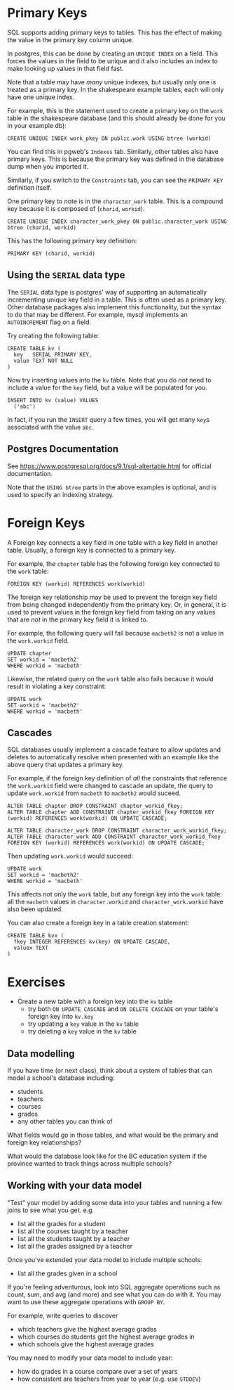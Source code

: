# Primary Keys

SQL supports adding primary keys to tables.
This has the effect of making the value in the primary key column unique.

In postgres, this can be done by creating an `UNIQUE INDEX` on a field.
This forces the values in the field to be unique and it also includes an index to make looking up values in that field fast.

Note that a table may have _many_ unique indexes, but usually only one is treated as a primary key.
In the shakespeare example tables, each will only have one unique index.

For example, this is the statement used to create a primary key on the `work` table in the shakespeare database (and this should already be done for you in your example db):

```
CREATE UNIQUE INDEX work_pkey ON public.work USING btree (workid)
```

You can find this in pgweb's `Indexes` tab.
Similarly, other tables also have primary keys.
This is because the primary key was defined in the database dump when you imported it.

Similarly, if you switch to the `Constraints` tab, you can see the `PRIMARY KEY` definition itself.

One primary key to note is in the `character_work` table.
This is a compound key because it is composed of (`charid`, `workid`).

```
CREATE UNIQUE INDEX character_work_pkey ON public.character_work USING btree (charid, workid)
```

This has the following primary key definition:

```
PRIMARY KEY (charid, workid)
```

## Using the `SERIAL` data type

The `SERIAL` data type is postgres' way of supporting an automatically incrementing unique key field in a table.
This is often used as a primary key.
Other database packages also implement this functionality, but the syntax to do that may be different.
For example, mysql implements an `AUTOINCREMENT` flag on a field.

Try creating the following table:

```
CREATE TABLE kv (
  key   SERIAL PRIMARY KEY,
  value TEXT NOT NULL
)
```

Now try inserting values into the `kv` table.
Note that you do _not_ need to include a value for the `key` field, but a value will be populated for you.

```
INSERT INTO kv (value) VALUES
  ('abc')
```

In fact, if you run the `INSERT` query a few times, you will get many `key`s associated with the value `abc`.

## Postgres Documentation

See https://www.postgresql.org/docs/9.1/sql-altertable.html for official documentation.

Note that the `USING btree` parts in the above examples is optional, and is used to specify an indexing strategy.

# Foreign Keys

A Foreign key connects a key field in one table with a key field in another table.
Usually, a foreign key is connected to a primary key.

For example, the `chapter` table has the following foreign key connected to the `work` table:

```
FOREIGN KEY (workid) REFERENCES work(workid)
```

The foreign key relationship may be used to prevent the foreign key field from being changed independently from the primary key.
Or, in general, it is used to prevent values in the foreign key field from taking on any values that are _not_ in the primary key field it is linked to.

For example, the following query will fail because `macbeth2` is not a value in the `work.workid` field.

```
UPDATE chapter
SET workid = 'macbeth2'
WHERE workid = 'macbeth'
```

Likewise, the related query on the `work` table also fails because it would result in violating a key constraint:

```
UPDATE work
SET workid = 'macbeth2'
WHERE workid = 'macbeth'
```

## Cascades

SQL databases usually implement a cascade feature to allow updates and deletes to automatically resolve when presented with an example like the above query that updates a primary key.

For example, if the foreign key definition of _all_ the constraints that reference the `work.workid` field were changed to cascade an update, the query to update `work.workid` from `macbeth` to `macbeth2` would suceed.

```
ALTER TABLE chapter DROP CONSTRAINT chapter_workid_fkey;
ALTER TABLE chapter ADD CONSTRAINT chapter_workid_fkey FOREIGN KEY (workid) REFERENCES work(workid) ON UPDATE CASCADE;

ALTER TABLE character_work DROP CONSTRAINT character_work_workid_fkey;
ALTER TABLE character_work ADD CONSTRAINT character_work_workid_fkey FOREIGN KEY (workid) REFERENCES work(workid) ON UPDATE CASCADE;
```

Then updating `work.workid` would succeed:

```
UPDATE work
SET workid = 'macbeth2'
WHERE workid = 'macbeth'
```

This affects not only the `work` table, but any foreign key into the `work` table: all the `macbeth` values in `character.workid` and `character_work.workid` have also been updated.

You can also create a foreign key in a table creation statement:

```
CREATE TABLE kvx ( 
  fkey INTEGER REFERENCES kv(key) ON UPDATE CASCADE, 
  valuex TEXT 
)
```

# Exercises

- Create a new table with a foreign key into the `kv` table
  - try both `ON UPDATE CASCADE` and `ON DELETE CASCADE` on your table's foreign key into `kv.key`
  - try updating a `key` value in the `kv` table
  - try deleting a `key` value in the `kv` table

## Data modelling

If you have time (or next class), think about a system of tables that can model a school's database including:
- students
- teachers
- courses
- grades
- any other tables you can think of

What fields would go in those tables, and what would be the primary and foreign key relationships?

What would the database look like for the BC education system if the province wanted to track things across multiple schools?

## Working with your data model

"Test" your model by adding some data into your tables and running a few joins to see what you get. e.g.
- list all the grades for a student
- list all the courses taught by a teacher
- list all the students taught by a teacher
- list all the grades assigned by a teacher

Once you've extended your data model to include multiple schools:
- list all the grades given in a school

If you're feeling adventurous, look into SQL aggregate operations such as count, sum, and avg (and more) and see what you can do with it.
You may want to use these aggregate operations with `GROUP BY`.

For example, write queries to discover
- which teachers give the highest average grades
- which courses do students get the highest average grades in
- which schools give the highest average grades

You may need to modify your data model to include year:
- how do grades in a course compare over a set of years
- how consistent are teachers from year to year (e.g. use `STDDEV`)
